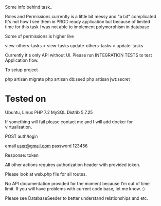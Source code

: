Some info behind task..

Roles and Permissions currently is a little bit messy and "a bit" complicated
It's not how I see them in PROD ready application but because of limited time for this task I was not able to implement polymorphism in database

Some of permissions is higher like

view-others-tasks > view-tasks
update-others-tasks > update-tasks

Currently it's only API without UI.
Please run INTEGRATION TESTS to test Application flow.

To setup project

php artisan migrate
php artisan db:seed
php artisan jwt:secret

# Tested on

Ubuntu, Linux
PHP 7.2
MySQL Distrib 5.7.25

If something will fail please contact me and I will add docker for virtualisation.


POST
 auth/login 


email user@gmail.com password 123456

Response: token


All other actions requires authorization header with provided token.

Please look at web.php file for all routes.

No API documentation provided for the moment because I'm out of time limit.
If you will have problems with current code base, let me know. :)

Please see DatabaseSeeder to better understand relationships and etc.
